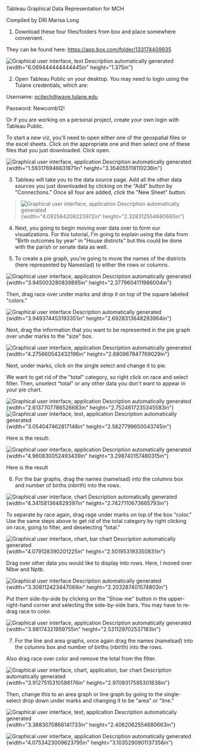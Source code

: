 Tableau Graphical Data Representation for MCH

Compiled by DRI Marisa Long

1.  Download these four files/folders from box and place somewhere
    convenient.

They can be found here: <https://app.box.com/folder/133174409935>

![Graphical user interface, text Description automatically
generated](media/image1.png){width="6.069444444444445in"
height="1.375in"}

2.  Open Tableau Public on your desktop. You may need to login using the
    Tulane credentials, which are:

Username: ncitech@wave.tulane.edu

Password: Newcomb12!

Or if you are working on a personal project, create your own login with
Tableau Public.

To start a new viz, you'll need to open either one of the geospatial
files or the excel sheets. Click on the appropriate one and then select
one of these files that you just downloaded. Click open.

![Graphical user interface, application Description automatically
generated](media/image2.png){width="1.593176946631671in"
height="3.354055118110236in"}

3.  Tableau will take you to the data source page. Add all the other
    data sources you just downloaded by clicking on the "Add" button by
    "Connections." Once all four are added, click the "New Sheet"
    button.

> ![Graphical user interface, application Description automatically
> generated](media/image3.png){width="4.092584208223972in"
> height="2.328312554680665in"}

4.  Next, you going to begin moving over data over to form our
    visualizations. For this tutorial, I'm going to explain using the
    data from "Birth outcomes by year" in "House districts" but this
    could be done with the parish or senate data as well.

5.  To create a pie graph, you're going to move the names of the
    districts (here represented by Nameslad) to either the rows or
    columns.

![Graphical user interface, application Description automatically
generated](media/image4.png){width="3.945003280839895in"
height="2.3779604111986004in"}

Then, drag race over under marks and drop it on top of the square
labeled "colors."

![Graphical user interface Description automatically
generated](media/image5.png){width="3.949374453193351in"
height="2.6928313648293964in"}

Next, drag the information that you want to be represented in the pie
graph over under marks to the "size" box.

![Graphical user interface, application Description automatically
generated](media/image6.png){width="4.275660542432196in"
height="2.680967847769029in"}

Next, under marks, click on the single select and change it to pie.

We want to get rid of the "total" category, so right click on race and
select filter. Then, unselect "total" or any other data you don't want
to appear in your pie chart.

![Graphical user interface, application Description automatically
generated](media/image7.png){width="2.6137707786526683in"
height="2.7524617235345583in"}![Graphical user interface, text,
application Description automatically
generated](media/image8.png){width="3.054047462817148in"
height="2.5627799650043745in"}

Here is the result:

![Graphical user interface, application Description automatically
generated](media/image9.png){width="4.960830052493439in"
height="3.298740157480315in"}

Here is the result

6.  For the bar graphs, drag the names (namelsad) into the columns box
    and number of births (nbirth) into the rows.

![Graphical user interface, chart Description automatically
generated](media/image10.png){width="4.341581364829397in"
height="2.7427110673665793in"}

To separate by race again, drag rage under marks on top of the box
"color." Use the same steps above to get rid of the total category by
right clicking on race, going to filter, and deselecting "total."

![Graphical user interface, chart, bar chart Description automatically
generated](media/image11.png){width="4.079128390201225in"
height="2.501953193350831in"}

Drag over other data you would like to display into rows. Here, I moved
over Nlbw and Nptb.

![Graphical user interface Description automatically
generated](media/image12.png){width="3.308112423447069in"
height="2.203287401574803in"}

Put them side-by-side by clicking on the "Show me" button in the
upper-right-hand corner and selecting the side-by-side bars. You may
have to re-drag race to color.

![Graphical user interface, application Description automatically
generated](media/image13.png){width="3.98174321959755in"
height="2.531129702537183in"}

7.  For the line and area graphs, once again drag the names (namelsad)
    into the columns box and number of births (nbirth) into the rows.

Also drag race over color and remove the total from the filter.

![Graphical user interface, chart, application, bar chart Description
automatically generated](media/image14.png){width="3.9127515310586176in"
height="2.9709317585301838in"}

Then, change this to an area graph or line graph by going to the
single-select drop down under marks and changing it to be "area" or
"line."

![Graphical user interface, text, application Description automatically
generated](media/image15.png){width="3.3883070866141733in"
height="2.4062062554680663in"}

![Graphical user interface, application Description automatically
generated](media/image16.png){width="4.0753423009623795in"
height="3.1035290901137356in"}
